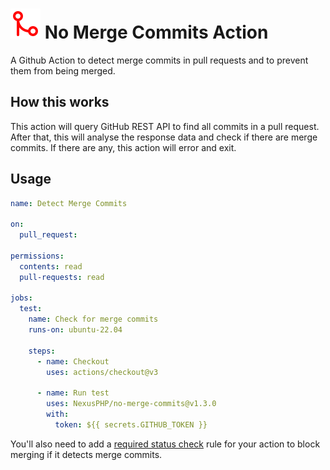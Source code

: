 # ![git-merge](.github/git-merge.svg) No Merge Commits Action

A Github Action to detect merge commits in pull requests and to prevent them from being merged.

## How this works

This action will query GitHub REST API to find all commits in a pull request. After that, this
will analyse the response data and check if there are merge commits. If there are any, this action
will error and exit.

## Usage

```yaml
name: Detect Merge Commits

on:
  pull_request:

permissions:
  contents: read
  pull-requests: read

jobs:
  test:
    name: Check for merge commits
    runs-on: ubuntu-22.04

    steps:
      - name: Checkout
        uses: actions/checkout@v3

      - name: Run test
        uses: NexusPHP/no-merge-commits@v1.3.0
        with:
          token: ${{ secrets.GITHUB_TOKEN }}

```

You'll also need to add a [required status check](1) rule for your
action to block merging if it detects merge commits.

[1]: https://docs.github.com/en/repositories/configuring-branches-and-merges-in-your-repository/defining-the-mergeability-of-pull-requests/managing-a-branch-protection-rule
